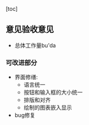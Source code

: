 [toc]

## 意见验收意见

- 总体工作量bu'da

### 可改进部分

- 界面修缮:
  - 语言统一
  - 按钮和输入框的大小统一
  - 排版和对齐
  - 绘制的图表嵌入显示
- bug修复
